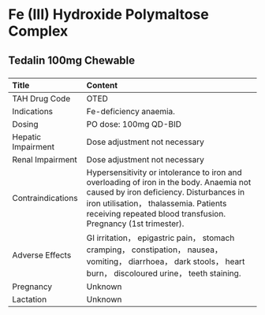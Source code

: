 # Fe (III) Hydroxide Polymaltose Complex

## Tedalin 100mg Chewable

##### 

| Title              | Content                                                                                                                                                                                                                                       |
|:-------------------|:----------------------------------------------------------------------------------------------------------------------------------------------------------------------------------------------------------------------------------------------|
| TAH Drug Code      | OTED                                                                                                                                                                                                                                          |
| Indications        | Fe-deficiency anaemia.                                                                                                                                                                                                                        |
| Dosing             | PO dose: 100mg QD-BID                                                                                                                                                                                                                         |
| Hepatic Impairment | Dose adjustment not necessary                                                                                                                                                                                                                 |
| Renal Impairment   | Dose adjustment not necessary                                                                                                                                                                                                                 |
| Contraindications  | Hypersensitivity or intolerance to iron and overloading of iron in the body. Anaemia not caused by iron deficiency. Disturbances in iron utilisation， thalassemia. Patients receiving repeated blood transfusion. Pregnancy (1st trimester). |
| Adverse Effects    | GI irritation， epigastric pain， stomach cramping， constipation， nausea， vomiting， diarrhoea， dark stools， heart burn， discoloured urine， teeth staining.                                                                            |
| Pregnancy          | Unknown                                                                                                                                                                                                                                       |
| Lactation          | Unknown                                                                                                                                                                                                                                       |

